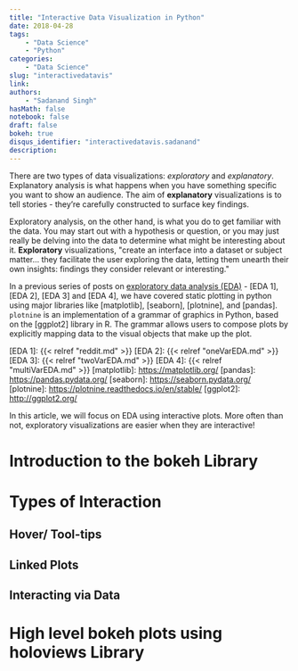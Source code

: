 ```yaml
---
title: "Interactive Data Visualization in Python"
date: 2018-04-28
tags:
    - "Data Science"
    - "Python"
categories:
    - "Data Science"
slug: "interactivedatavis"
link:
authors:
    - "Sadanand Singh"
hasMath: false
notebook: false
draft: false
bokeh: true
disqus_identifier: "interactivedatavis.sadanand"
description:
---
```


There are two types of data visualizations: _exploratory_ and _explanatory_.
Explanatory analysis is what happens when you have something specific you want 
to show an audience. The aim of **explanatory** visualizations is to tell 
stories - they’re carefully constructed to surface key findings.

<!--more-->

Exploratory analysis, on the other hand, is what you do to get familiar with 
the data. You may start out with a hypothesis or question, or you may just 
really be delving into the data to determine what might be interesting about 
it. **Exploratory** visualizations, "create an interface into a dataset or 
subject matter... they facilitate the user exploring the data, letting them 
unearth their own insights: findings they consider relevant or interesting."

In a previous series of posts on
[exploratory data analysis (EDA)][EDA] - [EDA 1], [EDA 2], [EDA 3] and
[EDA 4], we have covered static plotting in python using major libraries
like [matplotlib], [seaborn], [plotnine], and [pandas]. `plotnine` is an implementation of a grammar of graphics in Python, based on the [ggplot2] library in R. The grammar allows users to compose plots by explicitly mapping data to the visual objects that make up the plot.

[EDA]: https://en.wikipedia.org/wiki/Exploratory_data_analysis
[EDA 1]: {{< relref "reddit.md" >}}
[EDA 2]: {{< relref "oneVarEDA.md" >}}
[EDA 3]: {{< relref "twoVarEDA.md" >}}
[EDA 4]: {{< relref "multiVarEDA.md" >}}
[matplotlib]: https://matplotlib.org/
[pandas]: https://pandas.pydata.org/
[seaborn]: https://seaborn.pydata.org/
[plotnine]: https://plotnine.readthedocs.io/en/stable/
[ggplot2]: http://ggplot2.org/

In this article, we will focus on EDA using interactive plots. More often than not, exploratory visualizations are easier when they are interactive!

<!--TOC-->

# Introduction to the bokeh Library



# Types of Interaction

## Hover/ Tool-tips



## Linked Plots

## Interacting via Data


# High level bokeh plots using holoviews Library

<!-- <div style="display:table; margin:0 auto;">
</div> -->